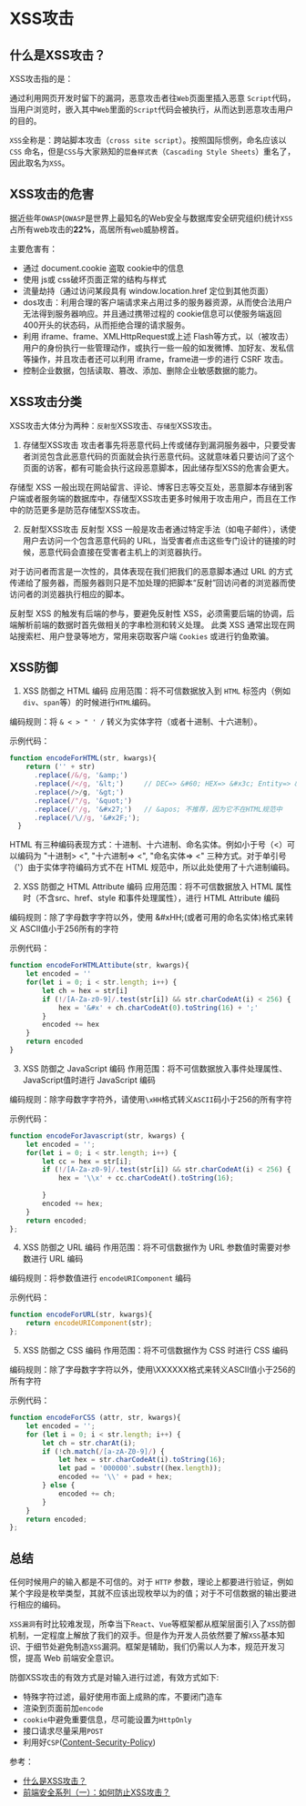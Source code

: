 # XSS攻击
## 什么是XSS攻击？

XSS攻击指的是：

通过利用网页开发时留下的漏洞，恶意攻击者往`Web`页面里插入恶意 `Script`代码，当用户浏览时，嵌入其中`Web`里面的`Script`代码会被执行，从而达到恶意攻击用户的目的。

`XSS`全称是：跨站脚本攻击（`cross site script`）。按照国际惯例，命名应该以` CSS ` 命名，但是`CSS`与大家熟知的`层叠样式表`（`Cascading Style Sheets`）重名了，因此取名为`XSS`。

## XSS攻击的危害
据近些年`OWASP`(`OWASP`是世界上最知名的Web安全与数据库安全研究组织)统计`XSS`占所有web攻击的**22%**，高居所有`web`威胁榜首。 

主要危害有：

- 通过 document.cookie 盗取 cookie中的信息
- 使用 js或 css破坏页面正常的结构与样式
- 流量劫持（通过访问某段具有 window.location.href 定位到其他页面）
- dos攻击：利用合理的客户端请求来占用过多的服务器资源，从而使合法用户无法得到服务器响应。并且通过携带过程的 cookie信息可以使服务端返回400开头的状态码，从而拒绝合理的请求服务。
- 利用 iframe、frame、XMLHttpRequest或上述 Flash等方式，以（被攻击）用户的身份执行一些管理动作，或执行一些一般的如发微博、加好友、发私信等操作，并且攻击者还可以利用 iframe，frame进一步的进行 CSRF 攻击。 
- 控制企业数据，包括读取、篡改、添加、删除企业敏感数据的能力。

## XSS攻击分类
XSS攻击大体分为两种：`反射型`XSS攻击、`存储型`XSS攻击。

1. 存储型XSS攻击
攻击者事先将恶意代码上传或储存到漏洞服务器中，只要受害者浏览包含此恶意代码的页面就会执行恶意代码。这就意味着只要访问了这个页面的访客，都有可能会执行这段恶意脚本，因此储存型XSS的危害会更大。

存储型 XSS 一般出现在网站留言、评论、博客日志等交互处，恶意脚本存储到客户端或者服务端的数据库中，存储型XSS攻击更多时候用于攻击用户，而且在工作中的防范更多是防范存储型XSS攻击。

2. 反射型XSS攻击
反射型 XSS 一般是攻击者通过特定手法（如电子邮件），诱使用户去访问一个包含恶意代码的 URL，当受害者点击这些专门设计的链接的时候，恶意代码会直接在受害者主机上的浏览器执行。

对于访问者而言是一次性的，具体表现在我们把我们的恶意脚本通过 URL 的方式传递给了服务器，而服务器则只是不加处理的把脚本“反射”回访问者的浏览器而使访问者的浏览器执行相应的脚本。

反射型 XSS 的触发有后端的参与，要避免反射性 XSS，必须需要后端的协调，后端解析前端的数据时首先做相关的字串检测和转义处理。 此类 XSS 通常出现在网站搜索栏、用户登录等地方，常用来窃取客户端 `Cookies` 或进行钓鱼欺骗。

## XSS防御
1. XSS 防御之 HTML 编码
应用范围：将不可信数据放入到 `HTML` 标签内（例如`div`、`span`等）的时候进行`HTML`编码。

编码规则：将 `& < > " ' /` 转义为实体字符（或者十进制、十六进制）。

示例代码：

``` js
function encodeForHTML(str, kwargs){     
    return ('' + str)
      .replace(/&/g, '&amp;')
      .replace(/</g, '&lt;')     // DEC=> &#60; HEX=> &#x3c; Entity=> &lt;
      .replace(/>/g, '&gt;')
      .replace(/"/g, '&quot;')
      .replace(/'/g, '&#x27;')   // &apos; 不推荐，因为它不在HTML规范中
      .replace(/\//g, '&#x2F;');
  }
```
HTML 有三种编码表现方式：十进制、十六进制、命名实体。例如小于号（<）可以编码为 "十进制> <", "十六进制=> <", "命名实体=> <" 三种方式。对于单引号（'）由于实体字符编码方式不在 HTML 规范中，所以此处使用了十六进制编码。

2. XSS 防御之 HTML Attribute 编码
应用范围：将不可信数据放入 HTML 属性时（不含src、href、style 和事件处理属性），进行 HTML Attribute 编码

编码规则：除了字母数字字符以外，使用 &#xHH;(或者可用的命名实体)格式来转义 ASCII值小于256所有的字符

示例代码：
``` js
function encodeForHTMLAttibute(str, kwargs){
    let encoded = ''
    for(let i = 0; i < str.length; i++) {       
        let ch = hex = str[i]     
        if (!/[A-Za-z0-9]/.test(str[i]) && str.charCodeAt(i) < 256) {         
            hex = '&#x' + ch.charCodeAt(0).toString(16) + ';'
        }
        encoded += hex
    }
    return encoded
}
```
3. XSS 防御之 JavaScript 编码
作用范围：将不可信数据放入事件处理属性、JavaScript值时进行 JavaScript 编码

编码规则：除字母数字字符外，请使用`\xHH`格式转义`ASCII`码小于256的所有字符

示例代码：
``` js
function encodeForJavascript(str, kwargs) {     
    let encoded = '';     
    for(let i = 0; i < str.length; i++) {       
        let cc = hex = str[i];       
        if (!/[A-Za-z0-9]/.test(str[i]) && str.charCodeAt(i) < 256) {         
            hex = '\\x' + cc.charCodeAt().toString(16);
 
        }
        encoded += hex;
    }
    return encoded;   
};
```
4. XSS 防御之 URL 编码
作用范围：将不可信数据作为 URL 参数值时需要对参数进行 URL 编码

编码规则：将参数值进行 `encodeURIComponent` 编码

示例代码：

``` js
function encodeForURL(str, kwargs){     
    return encodeURIComponent(str);   
};
```
5. XSS 防御之 CSS 编码
作用范围：将不可信数据作为 CSS 时进行 CSS 编码

编码规则：除了字母数字字符以外，使用\XXXXXX格式来转义ASCII值小于256的所有字符

示例代码：
``` js
function encodeForCSS (attr, str, kwargs){     
    let encoded = '';     
    for (let i = 0; i < str.length; i++) {       
        let ch = str.charAt(i);       
        if (!ch.match(/[a-zA-Z0-9]/) {         
            let hex = str.charCodeAt(i).toString(16);         
            let pad = '000000'.substr((hex.length));         
            encoded += '\\' + pad + hex;
        } else {         
            encoded += ch;
        }     
    }
    return encoded;
}; 
```

## 总结
任何时候用户的输入都是不可信的。对于 `HTTP` 参数，理论上都要进行验证，例如某个字段是枚举类型，其就不应该出现枚举以为的值；对于不可信数据的输出要进行相应的编码。

`XSS漏洞`有时比较难发现，所幸当下`React`、`Vue`等框架都从框架层面引入了` XSS `防御机制，一定程度上解放了我们的双手。但是作为开发人员依然要了解` XSS `基本知识、于细节处避免制造` XSS `漏洞。框架是辅助，我们仍需以人为本，规范开发习惯，提高 Web 前端安全意识。

防御XSS攻击的有效方式是对输入进行过滤，有效方式如下:

- 特殊字符过滤，最好使用市面上成熟的库，不要闭门造车
- 渲染到页面前加`encode`
- `cookie`中避免重要信息，尽可能设置为`HttpOnly`
- 接口请求尽量采用`POST`
- 利用好`CSP`([Content-Security-Policy](https://developer.mozilla.org/en-US/docs/Web/HTTP/Headers/Content-Security-Policy))

参考：
- [什么是XSS攻击？](https://blog.csdn.net/weixin_40851188/article/details/89381563)
- [前端安全系列（一）：如何防止XSS攻击？](https://tech.meituan.com/2018/09/27/fe-security.html)